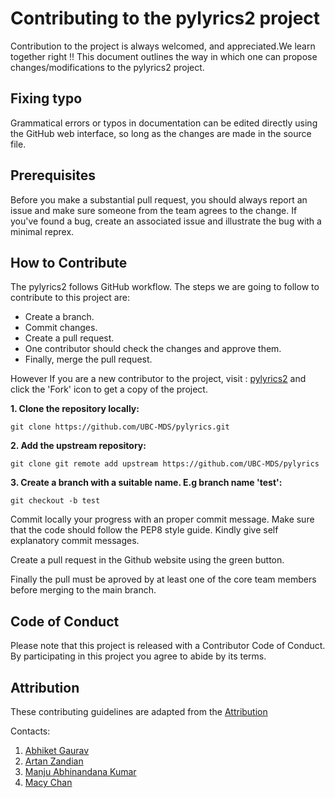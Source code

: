# Contributing to the pylyrics2 project
Contribution to the project is always welcomed, and appreciated.We learn together right !! This document outlines the way in which one can propose changes/modifications to the  pylyrics2 project.

## Fixing typo
Grammatical errors or typos in documentation can be edited directly using the GitHub web interface, so long as the changes are made in the source file.


## Prerequisites
Before you make a substantial pull request, you should always report an issue and make sure someone from the team agrees to the change. If you've found a bug, create an associated issue and illustrate the bug with a minimal reprex.
## How to Contribute

The pylyrics2 follows GitHub workflow. The steps we are going to follow to contribute to this project are:

- Create a branch.
- Commit changes.
- Create a pull request.
- One contributor should check the changes and approve them.
- Finally, merge the pull request.

However If you are a new contributor to the project, visit : [pylyrics2](https://github.com/UBC-MDS/pylyrics)  and click the 'Fork' icon to get a copy of the project.

**1. Clone the repository locally:**

```git clone https://github.com/UBC-MDS/pylyrics.git```

**2. Add the upstream repository:**

```git clone git remote add upstream https://github.com/UBC-MDS/pylyrics```

**3. Create a branch with a suitable name. E.g branch name 'test':**

```git checkout -b test```

Commit locally your progress with an proper commit message. Make sure that the code should follow the PEP8 style guide. Kindly give self explanatory commit messages. 

Create a pull request in the Github website using the green button.

Finally the pull must be aproved by at least one of the core team members before merging to the main branch.
## Code of Conduct
Please note that this project is released with a Contributor Code of Conduct. By participating in this project you agree to abide by its terms.

## Attribution
These contributing guidelines are adapted from the [Attribution](https://www.contributor-covenant.org/version/1/0/0/code-of-conduct/)

Contacts:
1. [Abhiket Gaurav](mailto:abhiketg@student.ubc.ca)
2. [Artan Zandian](mailto:azandian@student.ubc.ca)
3. [Manju Abhinandana Kumar](mailto:manju2na@student.ubc.ca)
4. [Macy Chan](mailto:macy@student.ubc.ca)